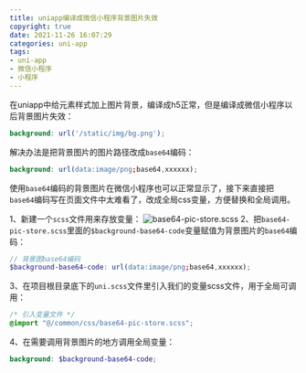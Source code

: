 ```yaml
---
title: uniapp编译成微信小程序背景图片失效
copyright: true
date: 2021-11-26 16:07:29
categories: uni-app
tags: 
- uni-app
- 微信小程序
- 小程序
---
```

在uniapp中给元素样式加上图片背景，编译成h5正常，但是编译成微信小程序以后背景图片失效：

<!-- more -->

```scss
background: url('/static/img/bg.png');
```
解决办法是把背景图片的图片路径改成`base64`编码：
```scss
background: url(data:image/png;base64,xxxxxx);
```
使用`base64`编码的背景图片在微信小程序也可以正常显示了，接下来直接把`base64`编码写在页面文件中太难看了，改成全局css变量，方便替换和全局调用。

1、新建一个`scss`文件用来存放变量：
![base64-pic-store.scss](https://upload-images.jianshu.io/upload_images/13924215-9eecd7f89b0c6336.png?imageMogr2/auto-orient/strip%7CimageView2/2/w/1240)
2、把`base64-pic-store.scss`里面的`$background-base64-code`变量赋值为背景图片的`base64`编码：
```scss
// 背景图base64编码
$background-base64-code: url(data:image/png;base64,xxxxxx);
```
3、在项目根目录底下的`uni.scss`文件里引入我们的变量scss文件，用于全局可调用：
```scss
/* 引入变量文件 */
@import "@/common/css/base64-pic-store.scss";
```
4、在需要调用背景图片的地方调用全局变量：
```scss
background: $background-base64-code;
```

